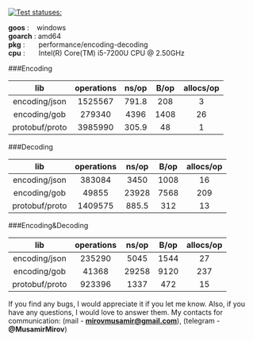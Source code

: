[![Test statuses: ](https://github.com/Musamir/performance/workflows/Test%20statuses/badge.svg??branch=master)](https://github.com/Musamir/performance/actions)

**goos**    : &nbsp;&nbsp;&nbsp;windows<br>
**goarch**  : amd64<br>
**pkg**     : &nbsp;&nbsp;&nbsp;&nbsp;&nbsp;&nbsp;performance/encoding-decoding<br>
**cpu**     : &nbsp;&nbsp;&nbsp;&nbsp;&nbsp;&nbsp;Intel(R) Core(TM) i5-7200U CPU @ 2.50GHz<br>

###Encoding <br>

|       lib      | operations | ns/op | B/op | allocs/op |
|:--------------:|:----------:|:-----:|:----:|:---------:|
| encoding/json  |    1525567 | 791.8 |  208 |         3 |
| encoding/gob   |     279340 |  4396 | 1408 |        26 |
| protobuf/proto |    3985990 | 305.9 |   48 |         1 |


###Decoding <br>

|       lib      | operations | ns/op | B/op | allocs/op |
|:--------------:|:----------:|:-----:|:----:|:---------:|
| encoding/json  |     383084 |  3450 | 1008 |        16 |
| encoding/gob   |      49855 | 23928 | 7568 |       209 |
| protobuf/proto |    1409575 | 885.5 |  312 |        13 |

###Encoding&Decoding <br>

|       lib      | operations | ns/op | B/op | allocs/op |
|:--------------:|:----------:|:-----:|:----:|:---------:|
| encoding/json  |     235290 |  5045 | 1544 |        27 |
| encoding/gob   |      41368 | 29258 | 9120 |       237 |
| protobuf/proto |     923396 |  1337 |  472 |        15 |
If you find any bugs, I would appreciate it if you let me know. Also, if you have any questions, I would love to answer them.
My contacts for communication: (mail - **mirovmusamir@gmail.com**), (telegram - **@MusamirMirov**)
